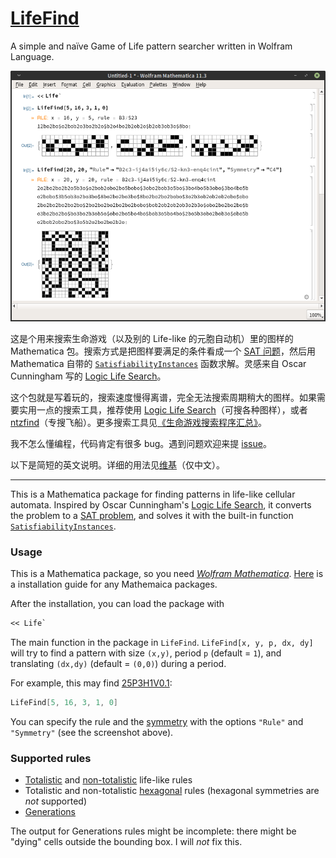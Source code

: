 # [LifeFind](https://github.com/AlephAlpha/LifeFind)
A simple and naïve Game of Life pattern searcher written in Wolfram Language.

![Screenshot](Screenshot.png)

这是个用来搜索生命游戏（以及别的 Life-like 的元胞自动机）里的图样的 Mathematica 包。搜索方式是把图样要满足的条件看成一个 [SAT 问题](https://en.wikipedia.org/wiki/Boolean_satisfiability_problem)，然后用 Mathematica 自带的 [`SatisfiabilityInstances`](http://reference.wolfram.com/language/ref/SatisfiabilityInstances.html) 函数求解。灵感来自 Oscar Cunningham 写的 [Logic Life Search](https://github.com/OscarCunningham/logic-life-search)。

这个包就是写着玩的，搜索速度慢得离谱，完全无法搜索周期稍大的图样。如果需要实用一点的搜索工具，推荐使用 [Logic Life Search](https://github.com/OscarCunningham/logic-life-search)（可搜各种图样），或者 [ntzfind](https://github.com/rokicki/ntzfind)（专搜飞船）。更多搜索工具见[《生命游戏搜索程序汇总》](https://www.jianshu.com/p/81c90ba597ea)。

我不怎么懂编程，代码肯定有很多 bug。遇到问题欢迎来提 [issue](https://github.com/AlephAlpha/LifeFind/issues)。

以下是简短的英文说明。详细的用法见[维基](https://github.com/AlephAlpha/LifeFind/wiki)（仅中文）。

---

This is a Mathematica package for finding patterns in life-like cellular automata. Inspired by Oscar Cunningham's [Logic Life Search](https://github.com/OscarCunningham/logic-life-search), it converts the problem to a [SAT problem](https://en.wikipedia.org/wiki/Boolean_satisfiability_problem), and solves it with the built-in function [`SatisfiabilityInstances`](http://reference.wolfram.com/language/ref/SatisfiabilityInstances.html).

### Usage

This is a Mathematica package, so you need [_Wolfram Mathematica_](http://www.wolfram.com/mathematica/). [Here](http://support.wolfram.com/kb/5648) is a installation guide for any Mathemaica packages.

After the installation, you can load the package with

``` mathematica
<< Life`
```

The main function in the package in `LifeFind`. `LifeFind[x, y, p, dx, dy]` will try to find a pattern with size `(x,y)`, period `p` (default = `1`), and translating `(dx,dy)` (default = `(0,0)`) during a period.

For example, this may find [25P3H1V0.1](http://conwaylife.com/wiki/25P3H1V0.1):

``` mathematica
LifeFind[5, 16, 3, 1, 0]
```

You can specify the rule and the [symmetry](http://www.conwaylife.com/wiki/Symmetry) with the options `"Rule"` and `"Symmetry"` (see the screenshot above).

### Supported rules

* [Totalistic](http://conwaylife.com/wiki/Outer-totalistic_Life-like_cellular_automata) and [non-totalistic](http://conwaylife.com/wiki/Non-totalistic_Life-like_cellular_automaton) life-like rules
* Totalistic and non-totalistic [hexagonal](http://www.conwaylife.com/wiki/Hexagonal_neighbourhood) rules (hexagonal symmetries are _not_ supported)
* [Generations](http://www.conwaylife.com/wiki/Generations)

The output for Generations rules might be incomplete: there might be "dying" cells outside the bounding box. I will _not_ fix this.
